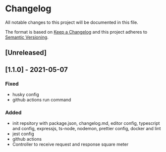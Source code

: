 # Changelog

All notable changes to this project will be documented in this file.

The format is based on [Keep a Changelog](http://keepachangelog.com/en/1.0.0/)
and this project adheres to [Semantic Versioning](http://semver.org/spec/v2.0.0.html).

## [Unreleased]

## [1.1.0] - 2021-05-07

### Fixed

-   husky config
-   github actions run command

### Added

-   init repsitory with package.json, changelog.md, editor config, typescript and config, expressjs, ts-node, nodemon, prettier config, docker and lint
-   jest config
-   github actions
-   Controller to receive request and response square meter
